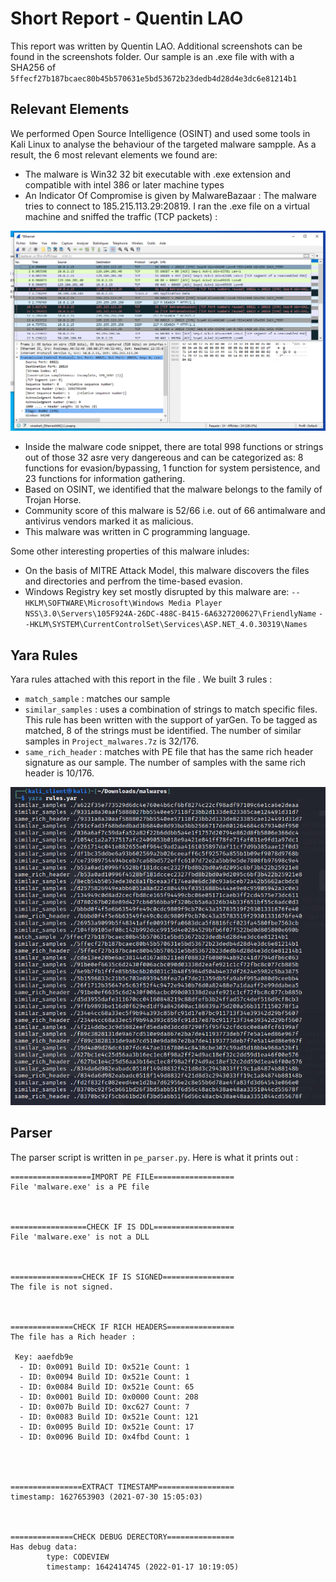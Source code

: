 # Short Report - Quentin LAO 

This report was written by Quentin LAO. Additional screenshots can be found in the screenshots folder. Our sample is an .exe file with with a SHA256 of `5ffecf27b187bcaec80b45b570631e5bd53672b23dedb4d28d4e3dc6e81214b1`

## Relevant Elements

We performed Open Source Intelligence (OSINT) and used some tools in Kali Linux to analyse the behaviour of the targeted malware sampple. As a result, the 6 most relevant elements we	found are:

- The malware is Win32 32 bit executable with .exe extension and compatible with intel 386 or later machine types 
- An Indicator Of Compromise is given by MalwareBazaar : The malware tries to connect to 185.215.113.29:20819. I ran the .exe file on a virtual machine and sniffed the traffic (TCP packets) :

![wireshark](screenshots/IOC.png)

- Inside the malware code snippet, there are total 998 functions or strings out of those 32 asre very dangereous and can be categorized as: 8 functions for evasion/bypassing, 1 function for system persistence, and 23 functions for information gathering.
- Based on OSINT, we identified that the malware belongs to the family of Trojan Horse. 
- Community score of this malware is 52/66 i.e. out of 66 antimalware and antivirus vendors marked it as malicious.
- This malware was written in C programming language.

Some other interesting properties of this malware inludes:
- On the basis of MITRE Attack Model, this malware discovers the files and directories and perfrom the time-based evasion. 
- Windows Registry key set mostly disrupted by this malware are:
`--HKLM\SOFTWARE\Microsoft\Windows Media Player NSS\3.0\Servers\105F924A-26DC-488C-B415-6A6327200627\FriendlyName`
`--HKLM\SYSTEM\CurrentControlSet\Services\ASP.NET_4.0.30319\Names`


## Yara Rules

Yara rules attached with this report in the file . We built 3 rules :

* `match_sample` : matches our sample
* `similar_samples` : uses a combination of strings to match specific files. This rule has been written with the support of yarGen. To be tagged as matched, 8 of the strings must be identified. The number of similar samples in `Project_malwares.7z` is 32/176.
* `same_rich_header` : matches with PE file that has the same rich header signature as our sample. The number of samples with the same rich header is 10/176.

![rules](screenshots/yara_rules.png)

## Parser

The parser script is written in `pe_parser.py`. Here is what it prints out :
```
==================IMPORT PE FILE==================
File 'malware.exe' is a PE file



=================CHECK IF IS DDL==================
File 'malware.exe' is not a DLL



================CHECK IF IS SIGNED================
The file is not signed.



==============CHECK IF RICH HEADERS===============
The file has a Rich header :

 Key: aaefdb9e
  - ID: 0x0091 Build ID: 0x521e Count: 1
  - ID: 0x0094 Build ID: 0x521e Count: 1
  - ID: 0x0084 Build ID: 0x521e Count: 65
  - ID: 0x0001 Build ID: 0x0000 Count: 208
  - ID: 0x007b Build ID: 0xc627 Count: 7
  - ID: 0x0083 Build ID: 0x521e Count: 121
  - ID: 0x0095 Build ID: 0x521e Count: 17
  - ID: 0x0096 Build ID: 0x4fbd Count: 1




================EXTRACT TIMESTAMP=================
timestamp: 1627653903 (2021-07-30 15:05:03)



==============CHECK DEBUG DERECTORY===============
Has debug data:
        type: CODEVIEW
        timestamp: 1642414745 (2022-01-17 10:19:05)
```

